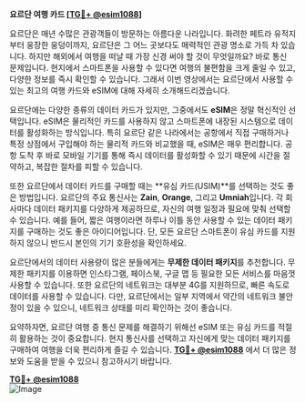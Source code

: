 **요르단 여행 카드 [[TG💪+ @esim1088](https://t.me/s/esim1088)]**

요르단은 매년 수많은 관광객들이 방문하는 아름다운 나라입니다. 화려한 페트라 유적지부터 웅장한 웅덩이까지, 요르단은 그 어느 곳보다도 매력적인 관광 명소로 가득 차 있습니다. 하지만 해외에서 여행을 떠날 때 가장 신경 써야 할 것이 무엇일까요? 바로 통신 문제입니다. 현지에서 스마트폰을 사용할 수 있다면 여행의 불편함을 크게 줄일 수 있고, 다양한 정보를 즉시 확인할 수 있습니다. 그래서 이번 영상에서는 요르단에서 사용할 수 있는 최고의 여행 카드와 eSIM에 대해 자세히 소개해드리겠습니다.

요르단에는 다양한 종류의 데이터 카드가 있지만, 그중에서도 **eSIM**은 정말 혁신적인 선택입니다. eSIM은 물리적인 카드를 사용하지 않고 스마트폰에 내장된 시스템으로 데이터를 활성화하는 방식입니다. 특히 요르단 같은 나라에서는 공항에서 직접 구매하거나 특정 상점에서 구입해야 하는 물리적 카드와 비교했을 때, eSIM은 매우 편리합니다. 공항 도착 후 바로 모바일 기기를 통해 즉시 데이터를 활성화할 수 있기 때문에 시간을 절약하고, 복잡한 절차를 피할 수 있습니다.

또한 요르단에서 데이터 카드를 구매할 때는 **유심 카드(USIM)**를 선택하는 것도 좋은 방법입니다. 요르단의 주요 통신사는 **Zain**, **Orange**, 그리고 **Umniah**입니다. 각 회사마다 데이터 패키지를 다양하게 제공하므로, 자신의 여행 일정과 필요에 맞춰 선택할 수 있습니다. 예를 들어, 짧은 여행이라면 하루나 이틀 동안 사용할 수 있는 데이터 패키지를 구매하는 것도 좋은 아이디어입니다. 단, 모든 요르단 스마트폰이 유심 카드를 지원하지 않으니 반드시 본인의 기기 호환성을 확인하세요.

요르단에서의 데이터 사용량이 많은 분들에게는 **무제한 데이터 패키지**를 추천합니다. 무제한 패키지를 이용하면 인스타그램, 페이스북, 구글 맵 등 필요한 모든 서비스를 마음껏 사용할 수 있습니다. 또한 요르단의 네트워크는 대부분 4G를 지원하므로, 빠른 속도로 데이터를 사용할 수 있습니다. 다만, 요르단에서는 일부 지역에서 약간의 네트워크 불안정이 있을 수 있으니, 네트워크 상태를 미리 확인하는 것이 좋습니다.

요약하자면, 요르단 여행 중 통신 문제를 해결하기 위해선 eSIM 또는 유심 카드를 적절히 활용하는 것이 중요합니다. 현지 통신사를 선택하고 자신에게 맞는 데이터 패키지를 구매하여 여행을 더욱 편리하게 즐길 수 있습니다. **[TG💪+ @esim1088](https://t.me/s/esim1088)** 에서 더 많은 정보와 도움을 받을 수 있으니 참고하시기 바랍니다.

**[TG💪+ @esim1088](https://t.me/s/esim1088)**  
![Image](https://i.postimg.cc/Y0z9fWf4/image.png)